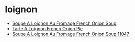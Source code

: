 # loignon

 * [Soupe A Loignon Au Fromage French Onion Soup](../../index/s/soupe-a-loignon-au-fromage-french-onion-soup-11047.json)
 * [Tarte A Loignon French Onion Pie](../../index/t/tarte-a-loignon-french-onion-pie.json)
 * [Soupe A Loignon Au Fromage French Onion Soup 11047](../../index/s/soupe-a-loignon-au-fromage-french-onion-soup-11047.json)
